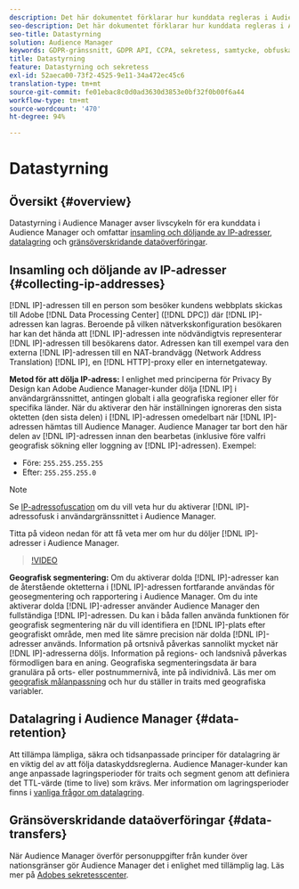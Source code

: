 ```yaml
---
description: Det här dokumentet förklarar hur kunddata regleras i Audience Manager.
seo-description: Det här dokumentet förklarar hur kunddata regleras i Audience Manager.
seo-title: Datastyrning
solution: Audience Manager
keywords: GDPR-gränssnitt, GDPR API, CCPA, sekretess, samtycke, obfuskation, styrning
title: Datastyrning
feature: Datastyrning och sekretess
exl-id: 52aeca00-73f2-4525-9e11-34a472ec45c6
translation-type: tm+mt
source-git-commit: fe01ebac8c0d0ad3630d3853e0bf32f0b00f6a44
workflow-type: tm+mt
source-wordcount: '470'
ht-degree: 94%

---
```


# Datastyrning

## Översikt {#overview}

Datastyrning i Audience Manager avser livscykeln för era kunddata i Audience Manager och omfattar [insamling och döljande av IP-adresser](data-governance.md#collecting-ip-addresses), [datalagring](data-governance.md#data-retention) och [gränsöverskridande dataöverföringar](data-governance.md#data-transfers).

## Insamling och döljande av IP-adresser {#collecting-ip-addresses}

[!DNL IP]-adressen till en person som besöker kundens webbplats skickas till Adobe [!DNL Data Processing Center] ([!DNL DPC]) där [!DNL IP]-adressen kan lagras. Beroende på vilken nätverkskonfiguration besökaren har kan det hända att [!DNL IP]-adressen inte nödvändigtvis representerar [!DNL IP]-adressen till besökarens dator. Adressen kan till exempel vara den externa [!DNL IP]-adressen till en NAT-brandvägg (Network Address Translation) [!DNL IP], en [!DNL HTTP]-proxy eller en internetgateway.

**Metod för att dölja IP-adress:** I enlighet med principerna för Privacy By Design kan Adobe Audience Manager-kunder dölja [!DNL IP] i användargränssnittet, antingen globalt i alla geografiska regioner eller för specifika länder. När du aktiverar den här inställningen ignoreras den sista oktetten (den sista delen) i [!DNL IP]-adressen omedelbart när [!DNL IP]-adressen hämtas till Audience Manager. Audience Manager tar bort den här delen av [!DNL IP]-adressen innan den bearbetas (inklusive före valfri geografisk sökning eller loggning av [!DNL IP]-adressen). Exempel:

* Före: `255.255.255.255`
* Efter: `255.255.255.0`

>[!NOTE]
>
>Se [IP-adressofuscation](../../features/administration/ip-obfuscation.md) om du vill veta hur du aktiverar [!DNL IP]-adressofusk i användargränssnittet i Audience Manager.

Titta på videon nedan för att få veta mer om hur du döljer [!DNL IP]-adresser i Audience Manager.

>[!VIDEO](https://video.tv.adobe.com/v/27218/)

**Geografisk segmentering:** Om du aktiverar dolda [!DNL IP]-adresser kan de återstående oktetterna i [!DNL IP]-adressen fortfarande användas för geosegmentering och rapportering i Audience Manager. Om du inte aktiverar dolda [!DNL IP]-adresser använder Audience Manager den fullständiga [!DNL IP]-adressen. Du kan i båda fallen använda funktionen för geografisk segmentering när du vill identifiera en [!DNL IP]-plats efter geografiskt område, men med lite sämre precision när dolda [!DNL IP]-adresser används. Information på ortsnivå påverkas sannolikt mycket när [!DNL IP]-adresserna döljs. Information på regions- och landsnivå påverkas förmodligen bara en aning. Geografiska segmenteringsdata är bara granulära på orts- eller postnummernivå, inte på individnivå. Läs mer om [geografisk målanpassning](../../features/traits/trait-geotarget-keys.md) och hur du ställer in traits med geografiska variabler.

## Datalagring i Audience Manager {#data-retention}

Att tillämpa lämpliga, säkra och tidsanpassade principer för datalagring är en viktig del av att följa dataskyddsreglerna. Audience Manager-kunder kan ange anpassade lagringsperioder för traits och segment genom att definiera det TTL-värde (time to live) som krävs. Mer information om lagringsperioder finns i [vanliga frågor om datalagring](../../faq/faq-privacy.md).

## Gränsöverskridande dataöverföringar {#data-transfers}

När Audience Manager överför personuppgifter från kunder över nationsgränser gör Audience Manager det i enlighet med tillämplig lag. Läs mer på [Adobes sekretesscenter](https://www.adobe.com/se/privacy/eudatatransfers.html).
